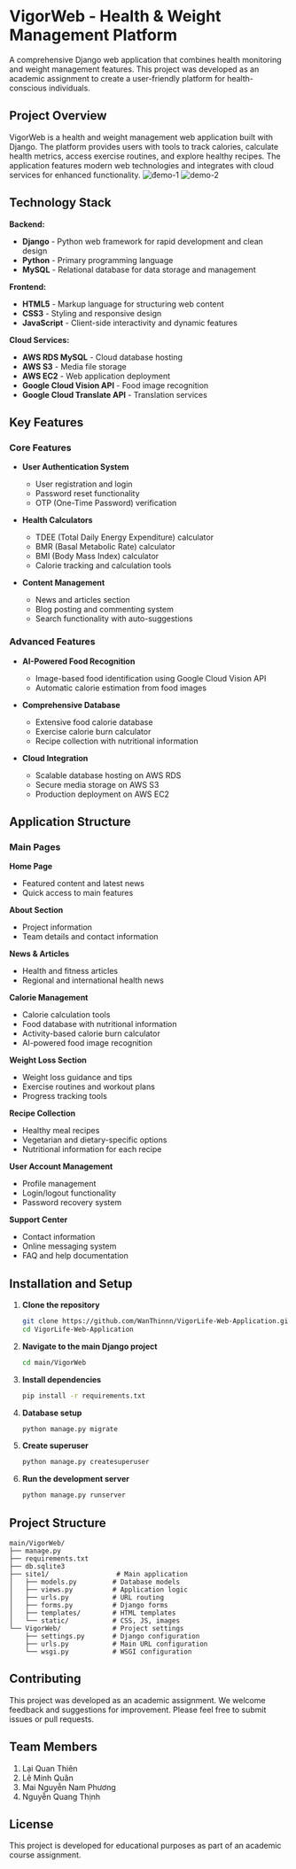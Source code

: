 # VigorWeb - Health & Weight Management Platform

A comprehensive Django web application that combines health monitoring and weight management features. This project was developed as an academic assignment to create a user-friendly platform for health-conscious individuals.

## Project Overview

VigorWeb is a health and weight management web application built with Django. The platform provides users with tools to track calories, calculate health metrics, access exercise routines, and explore healthy recipes. The application features modern web technologies and integrates with cloud services for enhanced functionality.
![đemo-1](https://github.com/user-attachments/assets/91ca8294-b48f-488b-b6ae-394f1cfa8ff9)
![demo-2](https://github.com/user-attachments/assets/d47608d1-cc2c-4792-84f5-9c1b58cb27f8)

## Technology Stack

**Backend:**
- **Django** - Python web framework for rapid development and clean design
- **Python** - Primary programming language
- **MySQL** - Relational database for data storage and management

**Frontend:**
- **HTML5** - Markup language for structuring web content
- **CSS3** - Styling and responsive design
- **JavaScript** - Client-side interactivity and dynamic features

**Cloud Services:**
- **AWS RDS MySQL** - Cloud database hosting
- **AWS S3** - Media file storage
- **AWS EC2** - Web application deployment
- **Google Cloud Vision API** - Food image recognition
- **Google Cloud Translate API** - Translation services

## Key Features

### Core Features
- **User Authentication System**
  - User registration and login
  - Password reset functionality
  - OTP (One-Time Password) verification
  
- **Health Calculators**
  - TDEE (Total Daily Energy Expenditure) calculator
  - BMR (Basal Metabolic Rate) calculator  
  - BMI (Body Mass Index) calculator
  - Calorie tracking and calculation tools

- **Content Management**
  - News and articles section
  - Blog posting and commenting system
  - Search functionality with auto-suggestions

### Advanced Features
- **AI-Powered Food Recognition**
  - Image-based food identification using Google Cloud Vision API
  - Automatic calorie estimation from food images
  
- **Comprehensive Database**
  - Extensive food calorie database
  - Exercise calorie burn calculator
  - Recipe collection with nutritional information

- **Cloud Integration**
  - Scalable database hosting on AWS RDS
  - Secure media storage on AWS S3
  - Production deployment on AWS EC2

## Application Structure

### Main Pages

**Home Page**
- Featured content and latest news
- Quick access to main features

**About Section**
- Project information
- Team details and contact information

**News & Articles**
- Health and fitness articles
- Regional and international health news

**Calorie Management**
- Calorie calculation tools
- Food database with nutritional information
- Activity-based calorie burn calculator
- AI-powered food image recognition

**Weight Loss Section**  
- Weight loss guidance and tips
- Exercise routines and workout plans
- Progress tracking tools

**Recipe Collection**
- Healthy meal recipes
- Vegetarian and dietary-specific options
- Nutritional information for each recipe

**User Account Management**
- Profile management
- Login/logout functionality
- Password recovery system

**Support Center**
- Contact information
- Online messaging system
- FAQ and help documentation

## Installation and Setup

1. **Clone the repository**
   ```bash
   git clone https://github.com/WanThinnn/VigorLife-Web-Application.git
   cd VigorLife-Web-Application
   ```

2. **Navigate to the main Django project**
   ```bash
   cd main/VigorWeb
   ```

3. **Install dependencies**
   ```bash
   pip install -r requirements.txt
   ```

4. **Database setup**
   ```bash
   python manage.py migrate
   ```

5. **Create superuser**
   ```bash
   python manage.py createsuperuser
   ```

6. **Run the development server**
   ```bash
   python manage.py runserver
   ```

## Project Structure

```
main/VigorWeb/
├── manage.py
├── requirements.txt
├── db.sqlite3
├── site1/                 # Main application
│   ├── models.py         # Database models
│   ├── views.py          # Application logic
│   ├── urls.py           # URL routing
│   ├── forms.py          # Django forms
│   ├── templates/        # HTML templates
│   └── static/           # CSS, JS, images
└── VigorWeb/             # Project settings
    ├── settings.py       # Django configuration
    ├── urls.py           # Main URL configuration
    └── wsgi.py           # WSGI configuration
```

## Contributing

This project was developed as an academic assignment. We welcome feedback and suggestions for improvement. Please feel free to submit issues or pull requests.

## Team Members

1. Lại Quan Thiên
2. Lê Minh Quân  
3. Mai Nguyễn Nam Phương
4. Nguyễn Quang Thịnh

## License

This project is developed for educational purposes as part of an academic course assignment.

